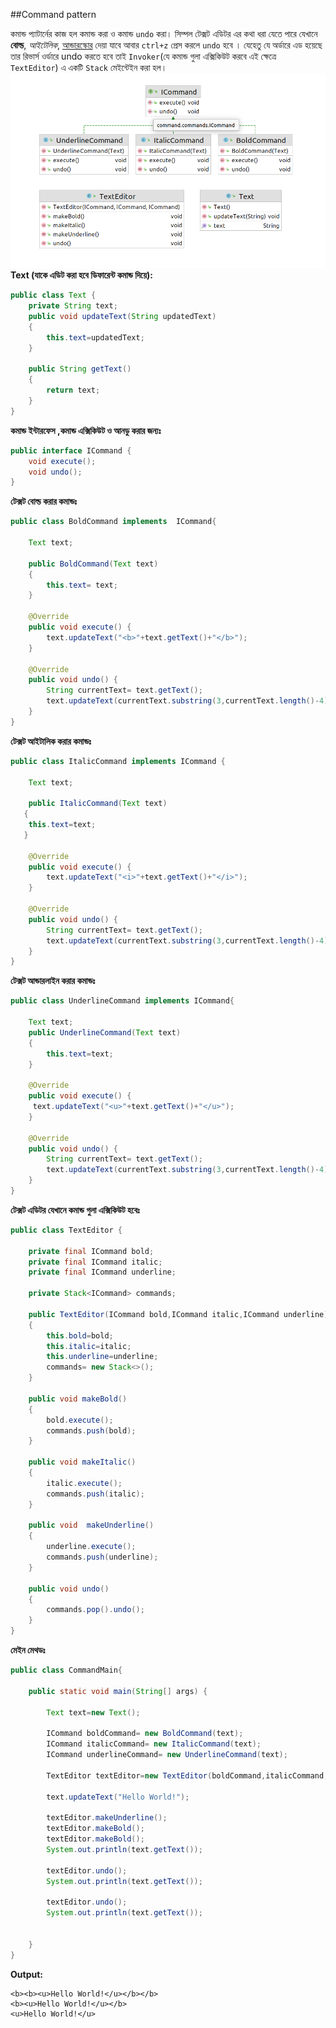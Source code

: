 ##Command pattern

কমান্ড প্যাটার্নের কাজ হল কমান্ড করা ও কমান্ড `undo` করা। সিম্পল টেক্সট এডিটর এর কথা
ধরা যেতে পারে যেখানে **বোল্ড**, _আইটেলিক_, <u>আন্ডারস্কোর</u> দেয়া যাবে আবার `ctrl+z` প্রেস
করলে `undo` হবে । যেহেতু যে অর্ডারে এড হয়েছে তার রিভার্স ওর্ডারে undo করতে হবে তাই
`Invoker`(যে কমান্ড গুলা এক্সিকিউট করবে এই ক্ষেত্রে `TextEditor`) এ একটি `Stack` মেইন্টেইন করা হল। 
<img src="diagram.png"/> 
**Text (যাকে এডিট করা হবে ডিফারেন্ট কমান্ড দিয়ে):**
```java
public class Text {
    private String text;
    public void updateText(String updatedText)
    {
        this.text=updatedText;
    }

    public String getText()
    {
        return text;
    }
}
```
**কমান্ড ইন্টারফেস ,কমান্ড এক্সিকিউট ও আনডু করার জন্যঃ**
```java
public interface ICommand {
    void execute();
    void undo();
}
```
**টেক্সট বোল্ড করার কমান্ডঃ**
```java
public class BoldCommand implements  ICommand{

    Text text;

    public BoldCommand(Text text)
    {
        this.text= text;
    }

    @Override
    public void execute() {
        text.updateText("<b>"+text.getText()+"</b>");
    }

    @Override
    public void undo() {
        String currentText= text.getText();
        text.updateText(currentText.substring(3,currentText.length()-4));
    }
}
```
**টেক্সট আইটালিক করার কমান্ডঃ**
```java
public class ItalicCommand implements ICommand {

    Text text;

    public ItalicCommand(Text text)
   {
    this.text=text;
   }

    @Override
    public void execute() {
        text.updateText("<i>"+text.getText()+"</i>");
    }

    @Override
    public void undo() {
        String currentText= text.getText();
        text.updateText(currentText.substring(3,currentText.length()-4));
    }
}
```
**টেক্সট আন্ডারলাইন করার কমান্ডঃ**
```java
public class UnderlineCommand implements ICommand{

    Text text;
    public UnderlineCommand(Text text)
    {
        this.text=text;
    }

    @Override
    public void execute() {
     text.updateText("<u>"+text.getText()+"</u>");
    }

    @Override
    public void undo() {
        String currentText= text.getText();
        text.updateText(currentText.substring(3,currentText.length()-4));
    }
}
```
**টেক্সট এডিটর যেখানে কমান্ড গুলা এক্সিকিউট হবেঃ**
```java
public class TextEditor {

    private final ICommand bold;
    private final ICommand italic;
    private final ICommand underline;

    private Stack<ICommand> commands;

    public TextEditor(ICommand bold,ICommand italic,ICommand underline)
    {
        this.bold=bold;
        this.italic=italic;
        this.underline=underline;
        commands= new Stack<>();
    }

    public void makeBold()
    {
        bold.execute();
        commands.push(bold);
    }

    public void makeItalic()
    {
        italic.execute();
        commands.push(italic);
    }

    public void  makeUnderline()
    {
        underline.execute();
        commands.push(underline);
    }

    public void undo()
    {
        commands.pop().undo();
    }
}
```
**মেইন মেথডঃ**
```java
public class CommandMain{

    public static void main(String[] args) {

        Text text=new Text();

        ICommand boldCommand= new BoldCommand(text);
        ICommand italicCommand= new ItalicCommand(text);
        ICommand underlineCommand= new UnderlineCommand(text);

        TextEditor textEditor=new TextEditor(boldCommand,italicCommand,underlineCommand);

        text.updateText("Hello World!");

        textEditor.makeUnderline();
        textEditor.makeBold();
        textEditor.makeBold();
        System.out.println(text.getText());

        textEditor.undo();
        System.out.println(text.getText());

        textEditor.undo();
        System.out.println(text.getText());


    }
}
```
**Output:**
```
<b><b><u>Hello World!</u></b></b>
<b><u>Hello World!</u></b>
<u>Hello World!</u>
```



